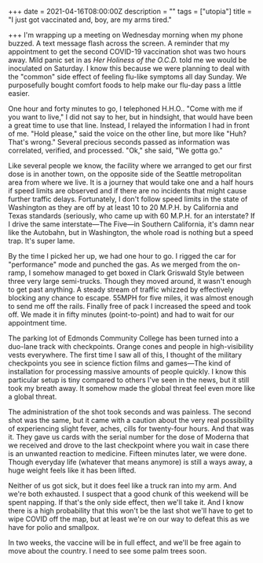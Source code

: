 +++
date = 2021-04-16T08:00:00Z
description = ""
tags = ["utopia"]
title = "I just got vaccinated and, boy, are my arms tired."

+++
I'm wrapping up a meeting on Wednesday morning when my phone buzzed. A text message flash across the screen. A reminder that my appointment to get the second COVID-19 vaccination shot was two hours away. Mild panic set in as _Her Holiness of the O.C.D._ told me we would be inoculated on Saturday. I know this because we were planning to deal with the "common" side effect of feeling flu-like symptoms all day Sunday. We purposefully bought comfort foods to help make our flu-day pass a little easier.

One hour and forty minutes to go, I telephoned H.H.O.. "Come with me if you want to live," I did not say to her, but in hindsight, that would have been a great time to use that line. Instead, I relayed the information I had in front of me. "Hold please," said the voice on the other line, but more like "Huh? That's wrong." Several precious seconds passed as information was correlated, verified, and processed. "Ok," she said, "We gotta go."

Like several people we know, the facility where we arranged to get our first dose is in another town, on the opposite side of the Seattle metropolitan area from where we live. It is a journey that would take one and a half hours if speed limits are observed and if there are no incidents that might cause further traffic delays. Fortunately, I don't follow speed limits in the state of Washington as they are off by at least 10 to 20 M.P.H. by California and Texas standards (seriously, who came up with 60 M.P.H. for an interstate? If I drive the same interstate—The Five—in Southern California, it's damn near like the Autobahn, but in Washington, the whole road is nothing but a speed trap. It's super lame.

By the time I picked her up, we had one hour to go. I rigged the car for "performance" mode and punched the gas. As we merged from the on-ramp, I somehow managed to get boxed in Clark Griswald Style between three very large semi-trucks. Though they moved around, it wasn't enough to get past anything. A steady stream of traffic whizzed by effectively blocking any chance to escape. 55MPH for five miles, it was almost enough to send me off the rails. Finally free of pack I increased the speed and took off. We made it in fifty minutes (point-to-point) and had to wait for our appointment time.

The parking lot of Edmonds Community College has been turned into a duo-lane track with checkpoints. Orange cones and people in high-visibility vests everywhere. The first time I saw all of this, I thought of the military checkpoints you see in science fiction films and games—The kind of installation for processing massive amounts of people quickly. I know this particular setup is tiny compared to others I've seen in the news, but it still took my breath away. It somehow made the global threat feel even more like a global threat.

The administration of the shot took seconds and was painless. The second shot was the same, but it came with a caution about the very real possibility of experiencing slight fever, aches, cills for twenty-four hours. And that was it. They gave us cards with the serial number for the dose of Moderna that we received and drove to the last checkpoint where you wait in case there is an unwanted reaction to medicine. Fifteen minutes later, we were done. Though everyday life (whatever that means anymore) is still a ways away, a huge weight feels like it has been lifted.

Neither of us got sick, but it does feel like a truck ran into my arm. And we're both exhausted. I suspect that a good chunk of this weekend will be spent napping. If that's the only side effect, then we'll take it. And I know there is a high probability that this won't be the last shot we'll have to get to wipe COVID off the map, but at least we're on our way to defeat this as we have for polio and smallpox.

In two weeks, the vaccine will be in full effect, and we'll be free again to move about the country. I need to see some palm trees soon.